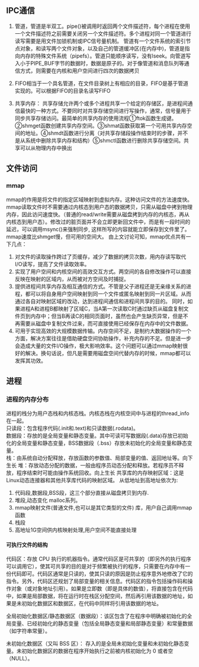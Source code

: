 ## IPC通信
1. 管道，管道是半双工。pipe()被调用时返回两个文件描述符，每个进程在使用一个文件描述符之前需要关闭另一个文件描述符。多个进程对同一个管道进行读写需要是用文件加锁机制或IPC信号量机制。
管道有一个文件系统的索引节点对象，和读写两个文件对象，以及自己的管道缓冲区(在内存中)，管道是指向内存的特殊文件系统（pipefs）。管道只能顺序读写，没有lseek。向管道写入小于PIPE_BUF字节的数据时，数据是原子的。对于像管道和消息队列等通信方式，则需要在内核和用户空间进行四次的数据拷贝

2. FIFO相当于一个具名管道，在文件目录树上有相应的目录，FIFO是基于管道实现的。可以根据FIFO的目录名读写FIFO

3. 共享内存：
共享存储允许两个或多个进程共享一个给定的存储区，是进程间通信最快的一种方式。不要同时对共享存储空间进行写操作，通常，信号量用于同步共享存储访问。最简单的共享内存的使用流程①ftok函数生成键。②shmget函数创建共享内存空间。③shmat函数获取第一个可用共享内存空间的地址。④shmdt函数进行分离（对共享存储段操作结束时的步骤，并不是从系统中删除共享内存和结构）⑤shmctl函数进行删除共享存储空间。共享可以从物理内存中换出

## 文件访问
### mmap
mmap的作用是将文件的指定区域映射到虚拟内存。这种访问文件的方法速度快。mmap读取文件时不需要通过内核态到用户态的数据拷贝，只需从磁盘中拷到物理内存，因此访问速度快。（普通的read/write需要从磁盘拷到内存的内核态，再从内核态到用户态）。修改过的脏页面并不会立即更新回文件中，而是有一段时间的延迟，可以调用msync()来强制同步, 这样所写的内容就能立即保存到文件里了。mmap速度比shmget慢，但可用的空间大。
由上文讨论可知，mmap优点共有一下几点：
1. 对文件的读取操作跨过了页缓存，减少了数据的拷贝次数，用内存读写取代I/O读写，提高了文件读取效率。
2. 实现了用户空间和内核空间的高效交互方式。两空间的各自修改操作可以直接反映在映射的区域内，从而被对方空间及时捕捉。
3. 提供进程间共享内存及相互通信的方式。不管是父子进程还是无亲缘关系的进程，都可以将自身用户空间映射到同一个文件或匿名映射到同一片区域。从而通过各自对映射区域的改动，达到进程间通信和进程间共享的目的。
     同时，如果进程A和进程B都映射了区域C，当A第一次读取C时通过缺页从磁盘复制文件页到内存中；但当B再读C的相同页面时，虽然也会产生缺页异常，但是不再需要从磁盘中复制文件过来，而可直接使用已经保存在内存中的文件数据。
4. 可用于实现高效的大规模数据传输。内存空间不足，是制约大数据操作的一个方面，解决方案往往是借助硬盘空间协助操作，补充内存的不足。但是进一步会造成大量的文件I/O操作，极大影响效率。这个问题可以通过mmap映射很好的解决。换句话说，但凡是需要用磁盘空间代替内存的时候，mmap都可以发挥其功效。

## 进程
### 进程的内存分布
进程的栈分为用户态栈和内核态栈。内核态栈在内核空间中与进程的thread_info在一起。  
只读段：包含程序代码(.init和.text)和只读数据(.rodata)。   
数据段：存放的是全局变量和静态变量。其中可读可写数据段(.data)存放已初始化的全局变量和静态变量，BSS数据段（.bss）存放未初始化的全局变量和静态变量。  
栈：由系统自动分配释放，存放函数的参数值、局部变量的值、返回地址等。向下生长
堆：存放动态分配的数据，一般由程序员动态分配和释放。若程序员不释放，程序结束时可能由操作系统回收。向上生长 
共享库的内存映射区域：这是Linux动态连接器和其他共享库代码的映射区域。
从低地址到高地址依次为:  
1. 代码段,数据段,BSS段，这三个部分直接从磁盘拷贝到内存.
2. 堆段,动态变化 malloc系列。
3. mmap映射文件(普通文件,也可以是其它类型的文件) 库，用户自己调用mmap函数
4. 栈段
5. 高地址1G空间供内核映射处理,用户空间不能直接处理
#### 可执行文件的结构  
代码区：存放 CPU 执行的机器指令。通常代码区是可共享的（即另外的执行程序可以调用它），使其可共享的目的是对于频繁被执行的程序，只需要在内存中有一份代码即可。代码区通常是只读的，使其只读的原因是防止程序意外地修改了它的指令。另外，代码区还规划了局部变量的相关信息。代码区的指令包括操作码和操作对象（或对象地址引用）。如果是立即数（即是具体的数值），将直接包含在代码中，如果是局部数据，将在运行时在栈区分配空间，然后再引用该数据的地址，如果是未初始化数据区和数据区，在代码中同样将引用该数据的地址。  

全局初始化数据区/静态数据区（数据段）：该区包含了在程序中明确被初始化的全局变量、已经初始化的静态变量（包括全局静态变量和局部静态变量）和常量数据（如字符串常量）。  

未初始化数据区（又叫 BSS 区）：
存入的是全局未初始化变量和未初始化静态变量。未初始化数据区的数据在程序开始执行之前被内核初始化为 0 或者空（NULL）。
